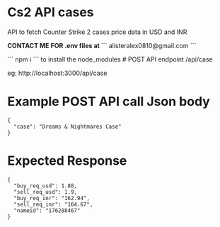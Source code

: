 # Cs2 API cases
API to fetch Counter Strike 2 cases price data in USD and INR 
<p> <b> CONTACT ME FOR .env files at
</b> 
``` alisteralex0810@gmail.com ```
</p>
``` npm i ``` to install the node_modules
# POST API endpoint
/api/case 
<p> eg: http://localhost:3000/api/case </p>

# Example POST API call Json body
```
{
  "case": "Dreams & Nightmares Case"
}
```

# Expected Response
```
{
  "buy_req_usd": 1.88,
  "sell_req_usd": 1.9,
  "buy_req_inr": "162.94",
  "sell_req_inr": "164.67",
  "nameid": "176288467"
}
```
